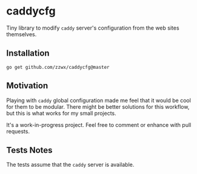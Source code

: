 # caddycfg

Tiny library to modify `caddy` server's configuration from the web sites themselves.

## Installation

`go get github.com/zzwx/caddycfg@master`

## Motivation

Playing with `caddy` global configuration made me feel that it would be cool for them to be modular. There might be better solutions for this workflow, but this is what works for my small projects.

It's a work-in-progress project. Feel free to comment or enhance with pull requests.

## Tests Notes

The tests assume that the `caddy` server is available.
